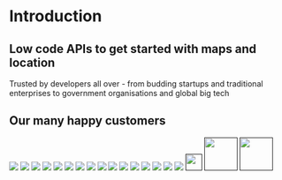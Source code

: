 # Introduction
## Low code APIs to get started with maps and location

Trusted by developers all over - from budding startups and traditional
enterprises to government organisations and global big tech

## Our many happy customers

![](https://www.mapmyindia.com/api/img/logos1/PhonePe.png)  ![](https://about.mappls.com/images/client_logo/amazon-a.svg)  ![](https://www.mapmyindia.com/api/img/logos1/delhivery.png)  ![](https://www.mapmyindia.com/api/img/logos1/hdfc.png)  ![](https://www.mapmyindia.com/api/img/logos1/TVS.png)  ![](https://www.mapmyindia.com/api/img/logos1/Paytm.png)  ![](https://about.mappls.com/images/client_logo/mcdonalds-01.svg)  ![](https://www.mapmyindia.com/api/img/logos1/ICICI-Pru.png)  ![](https://about.mappls.com/images/client_logo/honda.svg)  ![](https://www.mapmyindia.com/api/img/logos1/Sensel.png)  ![](https://www.mapmyindia.com/api/img/logos1/TATA-MOTORS.png)  ![](https://www.mapmyindia.com/api/img/logos1/Wipro.png)  ![](https://cdn-public.mappls.com/about-mappls/assets/images/client_logo/mahindra.svg)  ![](https://cdn-public.mappls.com/about-mappls/assets/customer/images/umang.png)  ![](https://about.mappls.com/customer/images/com_logo/finserv_logo.svg)  ![](https://cdn-public.mappls.com/about-mappls/assets/customer/images/gstn.png)  [<img src="https://about.mappls.com/images/original/avis_logo-01.svg" height="30"/>]()  [<img src="https://about.mappls.com/images/client_logo/CBDT.svg" height="60"/>]()  [<img src="https://about.mappls.com/images/client_logo/finance.png" height="60"/>]()